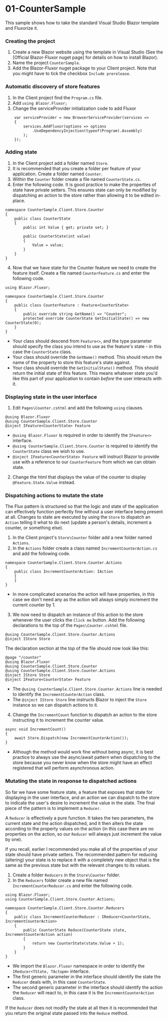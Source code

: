 # 01-CounterSample
This sample shows how to take the standard Visual Studio Blazor template and Fluxorize it.

### Creating the project
1. Create a new Blazor website using the template in Visual Studio (See the [Official Blazor-Fluxor nuget page] for details on how to install Blazor).
2. Name the project `CounterSample`.
3. Add the Blazor-Fluxor nuget package to your Client project. Note that you might have to tick the checkbox `Include prerelease`.
 
### Automatic discovery of store features
1. In the Client project find the `Program.cs` file. 
2. Add `using Blazor.Fluxor;`
3. Change the serviceProvider initialization code to add Fluxor
```
	var serviceProvider = new BrowserServiceProvider(services =>
	{
		services.AddFluxor(options => options
			.UseDependencyInjection(typeof(Program).Assembly)
		);
	});
```

### Adding state
1. In the Client project add a folder named `Store`.
2. It is recommended that you create a folder per feature of your application. Create a folder named `Counter`.
3. Within the `Counter` folder create a file named `CounterState.cs`.
3. Enter the following code. It is good practice to make the properties of state have private setters. This ensures state can only be modified by dispatching an action to the store rather than allowing it to be edited in-place.
```
namespace CounterSample.Client.Store.Counter
{
	public class CounterState
	{
		public int Value { get; private set; }

		public CounterState(int value)
		{
			Value = value;
		}
	}
}
```
4. Now that we have state for the Counter feature we need to create the feature itself. Create a file named `CounterFeature.cs` and enter the following code.
```
using Blazor.Fluxor;

namespace CounterSample.Client.Store.Counter
{
	public class CounterFeature : Feature<CounterState>
	{
		public override string GetName() => "Counter";
		protected override CounterState GetInitialState() => new CounterState(0);
	}
}
```
   * Your class should descend from `Feature<>`, and the type parameter should specify the class you intend to use as the feature's state - in this case the `CounterState` class.
   * Your class should override the `GetName()` method. This should return the name of the property to store this feature's state against.
   * Your class should override the `GetInitialState()` method. This should return the initial state of this feature. This means whatever state you'd like this part of your application to contain *before* the user interacts with it.
 
### Displaying state in the user interface
1. Edit `Pages\Counter.cshtml` and add the following `using` clauses.
```
@using Blazor.Fluxor
@using CounterSample.Client.Store.Counter
@inject IFeature<CounterState> Feature
```
   * `@using Blazor.Fluxor` is required in order to identify the `IFeature<>` interface.
   * `@using CounterSample.Client.Store.Counter` is required to identify the `CounterState` class we wish to use.
   * `@inject IFeature<CounterState> Feature` will instruct Blazor to provide use with a reference to our `CounterFeature` from which we can obtain state.

2. Change the html that displays the value of the counter to display `@Feature.State.Value` instead.

### Dispatching actions to mutate the state
The Flux pattern is structured so that the logic and state of the application can effectively function perfectly fine without a user interface being present at all. Changes to state are executed by using the `Store` to dispatch an `Action` telling it what to do next (update a person's details, increment a counter, or something else).

1. In the Client project's `Store\Counter` folder add a new folder named `Actions`.
2. In the `Actions` folder create a class named `IncrementCounterAction.cs` and add the following code.
```
namespace CounterSample.Client.Store.Counter.Actions
{
	public class IncrementCounterAction: IAction
	{
	}
}
```
   * In more complicated scenarios the action will have properties, in this case we don't need any as the action will always simply increment the current counter by 1.
3. We now need to dispatch an instance of this action to the store whenever the user clicks the `Click me` button. Add the following declarations to the top of the `Pages\Counter.cshtml` file.
```
@using CounterSample.Client.Store.Counter.Actions
@inject IStore Store
```
The declaration section at the top of the file should now look like this:
```
@page "/counter"
@using Blazor.Fluxor
@using CounterSample.Client.Store.Counter
@using CounterSample.Client.Store.Counter.Actions
@inject IStore Store
@inject IFeature<CounterState> Feature
```
   * The `@using CounterSample.Client.Store.Counter.Actions` line is needed to identify the `IncrementCounterAction` class.
   * The `@inject IStore Store` line instructs Blazor to inject the `Store` instance so we can dispatch actions to it.
4. Change the `IncrementCount` function to dispatch an action to the store instructing it to increment the counter value.
```
async void IncrementCount()
{
    await Store.Dispatch(new IncrementCounterAction());
}
```
   * Although the method would work fine without being async, it is best practice to always use the async/await pattern when dispatching to the store because you never know when the store might have an effect registered that will perform asynchronous action.
   
### Mutating the state in response to dispatched actions
So far we have some feature state, a feature that exposes that state for displaying in the user interface, and an action we can dispatch to the store to indicate the user's desire to increment the value in the state. The final piece of the pattern is to implement a `Reducer`.

A `Reducer` is effectively a pure function. It takes the two parameters, the current state and the action dispatched, and it then alters the state according to the property values on the action (in this case there are no properties on the action, so our `Reducer` will always just increment the value by one).

If you recall, earlier I recommended you make all of the properties of your state should have private setters. The recommended pattern for reducing (altering) your state is to replace it with a completely new object that is the same as the previous state but with the relevant changes to its values.

1. Create a folder `Reducers` in the `Store\Counter` folder.
2. In the `Reducers` folder create a new file named `IncrementCounterReducer.cs` and enter the following code.
```
using Blazor.Fluxor;
using CounterSample.Client.Store.Counter.Actions;

namespace CounterSample.Client.Store.Counter.Reducers
{
	public class IncrementCounterReducer : IReducer<CounterState, IncrementCounterAction>
	{
		public CounterState Reduce(CounterState state, IncrementCounterAction action)
		{
			return new CounterState(state.Value + 1);
		}
	}
}
```

   * We import the `Blazor.Fluxor` namespace in order to identify the `IReducer<TState, TActopm>` interface.
   * The first generic parameter in the interface should identify the state the `Reducer` deals with, in this case `CounterState`.
   * The second generic parameter in the interface should identify the action the `Reducer` will react to, in this case it is the `IncrementCounterAction` class.
   
If the `Reducer` does not modify the state at all then it is recommended that you return the original state passed into the `Reduce` method. 
